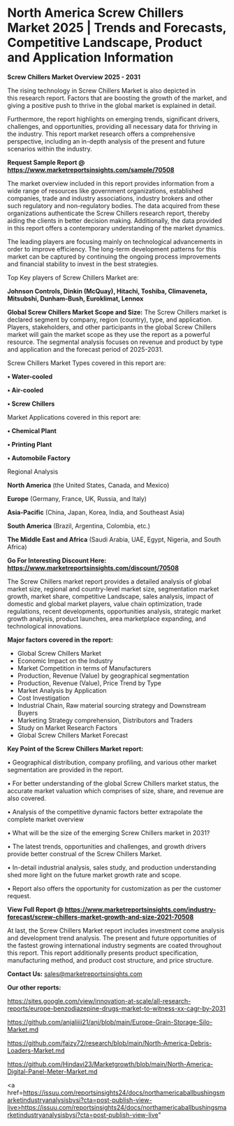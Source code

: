 # North America Screw Chillers Market 2025 | Trends and Forecasts, Competitive Landscape, Product and Application Information

<Strong> Screw Chillers Market Overview 2025 - 2031</strong>

The rising technology in Screw Chillers Market is also depicted in this research report. Factors that are boosting the growth of the market, and giving a positive push to thrive in the global market is explained in detail.

Furthermore, the report highlights on emerging trends, significant drivers, challenges, and opportunities, providing all necessary data for thriving in the industry. This report market research offers a comprehensive perspective, including an in-depth analysis of the present and future scenarios within the industry.

<strong>Request Sample Report @ <a href=https://www.marketreportsinsights.com/sample/70508>https://www.marketreportsinsights.com/sample/70508</a></strong>

The market overview included in this report provides information from a wide range of resources like government organizations, established companies, trade and industry associations, industry brokers and other such regulatory and non-regulatory bodies. The data acquired from these organizations authenticate the Screw Chillers research report, thereby aiding the clients in better decision making. Additionally, the data provided in this report offers a contemporary understanding of the market dynamics.

The leading players are focusing mainly on technological advancements in order to improve efficiency. The long-term development patterns for this market can be captured by continuing the ongoing process improvements and financial stability to invest in the best strategies.

Top Key players of Screw Chillers Market are:

<strong>Johnson Controls, Dinkin (McQuay), Hitachi, Toshiba, Climaveneta, Mitsubshi, Dunham-Bush, Euroklimat, Lennox</strong>

<strong><b>Global Screw Chillers Market Scope and Size:</b></strong>
The Screw Chillers market is declared segment by company, region (country), type, and application. Players, stakeholders, and other participants in the global Screw Chillers market will gain the market scope as they use the report as a powerful resource. The segmental analysis focuses on revenue and product by type and application and the forecast period of 2025-2031.

Screw Chillers Market Types covered in this report are:

<strong>• Water-cooled

• Air-cooled

• Screw Chillers</strong>

Market Applications covered in this report are:

<strong>• Chemical Plant

• Printing Plant

• Automobile Factory</strong> 

Regional Analysis

<strong>North America</strong> (the United States, Canada, and Mexico)

<strong>Europe</strong> (Germany, France, UK, Russia, and Italy)

<strong>Asia-Pacific</strong> (China, Japan, Korea, India, and Southeast Asia)

<strong>South America</strong> (Brazil, Argentina, Colombia, etc.)

<strong>The Middle East and Africa</strong> (Saudi Arabia, UAE, Egypt, Nigeria, and South Africa)

<strong>Go For Interesting Discount Here: <a href=https://www.marketreportsinsights.com/discount/70508>https://www.marketreportsinsights.com/discount/70508</a></strong>

The Screw Chillers market report provides a detailed analysis of global market size, regional and country-level market size, segmentation market growth, market share, competitive Landscape, sales analysis, impact of domestic and global market players, value chain optimization, trade regulations, recent developments, opportunities analysis, strategic market growth analysis, product launches, area marketplace expanding, and technological innovations.

<strong><b>Major factors covered in the report:</b></strong>
<ul>
  <li>Global Screw Chillers Market </li>
  <li>Economic Impact on the Industry</li>
  <li>Market Competition in terms of Manufacturers</li>
  <li>Production, Revenue (Value) by geographical segmentation</li>
  <li>Production, Revenue (Value), Price Trend by Type</li>
  <li>Market Analysis by Application</li>
  <li>Cost Investigation</li>
  <li>Industrial Chain, Raw material sourcing strategy and Downstream Buyers</li>
  <li>Marketing Strategy comprehension, Distributors and Traders</li>
  <li>Study on Market Research Factors</li>
  <li>Global Screw Chillers Market Forecast</li>
</ul>

<strong><b>Key Point of the Screw Chillers Market report:</b></strong>

• Geographical distribution, company profiling, and various other market segmentation are provided in the report.

• For better understanding of the global Screw Chillers market status, the accurate market valuation which comprises of size, share, and revenue are also covered.

• Analysis of the competitive dynamic factors better extrapolate the complete market overview

• What will be the size of the emerging Screw Chillers market in 2031?

• The latest trends, opportunities and challenges, and growth drivers provide better construal of the Screw Chillers Market.

• In-detail industrial analysis, sales study, and production understanding shed more light on the future market growth rate and scope.

• Report also offers the opportunity for customization as per the customer request.

<strong><b>View Full Report @ <a href=https://www.marketreportsinsights.com/industry-forecast/screw-chillers-market-growth-and-size-2021-70508>https://www.marketreportsinsights.com/industry-forecast/screw-chillers-market-growth-and-size-2021-70508</a></b></strong>


At last, the Screw Chillers Market report includes investment come analysis and development trend analysis. The present and future opportunities of the fastest growing international industry segments are coated throughout this report. This report additionally presents product specification, manufacturing method, and product cost structure, and price structure.

<strong>Contact Us:</strong>
sales@marketreportsinsights.com

<strong>Our other reports:</strong>

<a href=https://sites.google.com/view/innovation-at-scale/all-research-reports/europe-benzodiazepine-drugs-market-to-witness-xx-cagr-by-2031>https://sites.google.com/view/innovation-at-scale/all-research-reports/europe-benzodiazepine-drugs-market-to-witness-xx-cagr-by-2031</a>

<a href=https://github.com/anjaliiii21/anj/blob/main/Europe-Grain-Storage-Silo-Market.md>https://github.com/anjaliiii21/anj/blob/main/Europe-Grain-Storage-Silo-Market.md</a>

<a href=https://github.com/faizy72/research/blob/main/North-America-Debris-Loaders-Market.md>https://github.com/faizy72/research/blob/main/North-America-Debris-Loaders-Market.md</a>

<a href=https://github.com/Hindavi23/Marketgrowth/blob/main/North-America-Digital-Panel-Meter-Market.md>https://github.com/Hindavi23/Marketgrowth/blob/main/North-America-Digital-Panel-Meter-Market.md</a>

<a href=https://issuu.com/reportsinsights24/docs/northamericaballbushingsmarketindustryanalysisbysi?cta=post-publish-view-live>https://issuu.com/reportsinsights24/docs/northamericaballbushingsmarketindustryanalysisbysi?cta=post-publish-view-live</a>"
